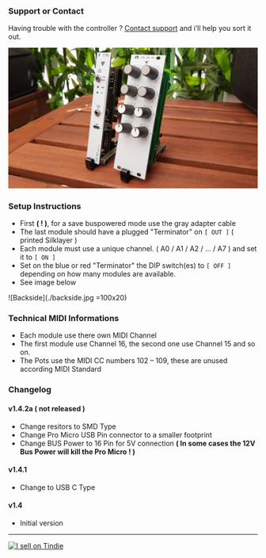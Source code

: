 
### Support or Contact

Having trouble with the controller ?
[Contact support](https://discuss.tindie.com/users/tme/messages) and i’ll help you sort it out.

![Frontside](./frontside.jpg)

### Setup Instructions

- First **( ! )**, for a save buspowered mode use the gray adapter cable
- The last module should have a plugged "Terminator" on `[ OUT ]` ( printed Silklayer )
- Each module must use a unique channel. ( A0 / A1 / A2 / ... / A7 ) and set it to `[ ON ]`
- Set on the blue or red "Terminator" the DIP switch(es) to `[ OFF ]` depending on how many modules are available.
- See image below

![Backside](./backside.jpg =100x20)

### Technical MIDI Informations

- Each module use there own MIDI Channel
- The first module use Channel 16, the second one use Channel 15 and so on.
- The Pots use the MIDI CC numbers 102 – 109, these are unused according MIDI Standard

### Changelog

#### v1.4.2a ( not released )
- Change resitors to SMD Type
- Change Pro Micro USB Pin connector to a smaller footprint
- Change BUS Power to 16 Pin for 5V connection
    **( In some cases the 12V Bus Power will kill the Pro Micro ! )**

#### v1.4.1
- Change to USB C Type

#### v1.4
- Initial version

---

<a href="https://www.tindie.com/stores/vlrm-prjct/?ref=offsite_badges&utm_source=sellers_tme&utm_medium=badges&utm_campaign=badge_large"><img src="https://d2ss6ovg47m0r5.cloudfront.net/badges/tindie-larges.png" alt="I sell on Tindie" width="200" height="104"></a>